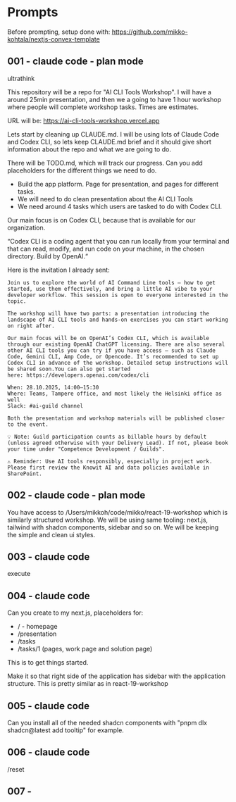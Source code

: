 # Prompts

Before prompting, setup done with: https://github.com/mikko-kohtala/nextjs-convex-template

## 001 - claude code - plan mode

ultrathink

This repository will be a repo for "AI CLI Tools Workshop". I will have a around 25min presentation, and then we a going to have 1 hour workshop where people will complete workshop tasks. Times are estimates.

URL will be: https://ai-cli-tools-workshop.vercel.app

Lets start by cleaning up CLAUDE.md. I will be using lots of Claude Code and Codex CLI, so lets keep CLAUDE.md brief and it should give short information about the repo and what we are going to do.

There will be TODO.md, which will track our progress. Can you add placeholders for the different things we need to do.

- Build the app platform. Page for presentation, and pages for different tasks.
- We will need to do clean presentation about the AI CLI Tools
- We need around 4 tasks which users are tasked to do with Codex CLI.

Our main focus is on Codex CLI, because that is available for our organization.

“Codex CLI is a coding agent that you can run locally from your terminal and that can read, modify, and run code on your machine, in the chosen directory. Build by OpenAI.“

Here is the invitation I already sent:

```
Join us to explore the world of AI Command Line tools — how to get started, use them effectively, and bring a little AI vibe to your developer workflow. This session is open to everyone interested in the topic.

The workshop will have two parts: a presentation introducing the landscape of AI CLI tools and hands-on exercises you can start working on right after.

Our main focus will be on OpenAI’s Codex CLI, which is available through our existing OpenAI ChatGPT licensing. There are also several other AI CLI tools you can try if you have access — such as Claude Code, Gemini CLI, Amp Code, or Opencode. It’s recommended to set up Codex CLI in advance of the workshop. Detailed setup instructions will be shared soon.You can also get started here: https://developers.openai.com/codex/cli

When: 28.10.2025, 14:00–15:30
Where: Teams, Tampere office, and most likely the Helsinki office as well
Slack: #ai-guild channel

Both the presentation and workshop materials will be published closer to the event.

💡 Note: Guild participation counts as billable hours by default (unless agreed otherwise with your Delivery Lead). If not, please book your time under "Competence Development / Guilds".

⚠️ Reminder: Use AI tools responsibly, especially in project work. Please first review the Knowit AI and data policies available in SharePoint.
```

## 002 - claude code - plan mode

You have access to /Users/mikkoh/code/mikko/react-19-workshop which is similarly structured workshop. We will be using same tooling: next.js, tailwind with shadcn
components, sidebar and so on. We will be keeping the simple and clean ui styles.

## 003 - claude code

execute

## 004 - claude code

Can you create to my next.js, placeholders for:

- / - homepage
- /presentation
- /tasks
- /tasks/1 (pages, work page and solution page)

This is to get things started.

Make it so that right side of the application has sidebar with the application structure. This is pretty similar as in react-19-workshop

## 005 - claude code

Can you install all of the needed shadcn components with "pnpm dlx shadcn@latest add tooltip" for example.

## 006 - claude code

/reset

## 007 -
